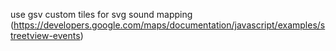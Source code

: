 use gsv custom tiles for svg sound mapping  
(https://developers.google.com/maps/documentation/javascript/examples/streetview-events)  